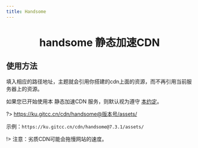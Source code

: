 ```yaml
---
title: Handsome
---
```


<center>
<h1>handsome 静态加速CDN</h1>
</center>

## 使用方法

<p>填入相应的路径地址，主题就会引用你搭建的cdn上面的资源，而不再引用当前服务器上的资源。</p>

如果您已开始使用本 静态加速CDN 服务，则默认视为遵守 [本约定](/Notice/appointment)。

?> https://ku.gitcc.cn/cdn/handsome@版本号/assets/

示例：`https://ku.gitcc.cn/cdn/handsome@7.3.1/assets/`

!> 注意：劣质CDN可能会拖慢网站的速度。